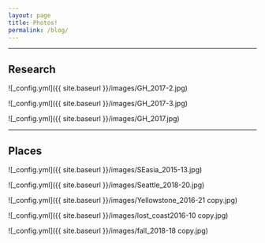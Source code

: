```yaml
---
layout: page
title: Photos!
permalink: /blog/
---
```


---
Research
---
![_config.yml]({{ site.baseurl }}/images/GH_2017-2.jpg)

![_config.yml]({{ site.baseurl }}/images/GH_2017-3.jpg)

![_config.yml]({{ site.baseurl }}/images/GH_2017.jpg)


---
Places
---
![_config.yml]({{ site.baseurl }}/images/SEasia_2015-13.jpg)

![_config.yml]({{ site.baseurl }}/images/Seattle_2018-20.jpg)

![_config.yml]({{ site.baseurl }}/images/Yellowstone_2016-21 copy.jpg)

![_config.yml]({{ site.baseurl }}/images/lost_coast2016-10 copy.jpg)

![_config.yml]({{ site.baseurl }}/images/fall_2018-18 copy.jpg)


